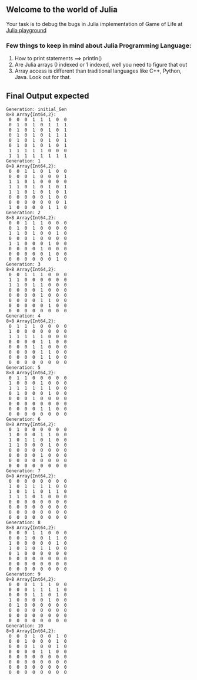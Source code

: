 ## Welcome to the world of Julia

Your task is to debug the bugs in Julia implementation of Game of Life at [Julia playground](http://tpcg.io/ogpvl7Jo)

### Few things to keep in mind about Julia Programming Language:
1. How to print statements ==> println()
2. Are Julia arrays 0 indexed or 1 indexed, well you need to figure that out
3. Array access is different than traditional languages like C++, Python, Java. Look out for that.

## Final Output expected
```
Generation: initial_Gen
8×8 Array{Int64,2}:
 0  0  0  1  1  1  0  0
 0  1  0  1  0  1  1  1
 0  1  0  1  0  1  0  1
 0  1  0  1  0  1  1  1
 0  1  0  1  0  1  0  1
 0  1  0  1  0  1  0  1
 1  1  1  1  1  0  0  0
 1  1  1  1  1  1  1  1
Generation: 1
8×8 Array{Int64,2}:
 0  0  1  1  0  1  0  0
 0  0  0  1  0  0  0  1
 1  1  0  1  0  0  0  0
 1  1  0  1  0  1  0  1
 1  1  0  1  0  1  0  1
 0  0  0  0  0  1  0  0
 0  0  0  0  0  0  0  1
 1  0  0  0  0  1  1  0
Generation: 2
8×8 Array{Int64,2}:
 0  0  1  1  1  0  0  0
 0  1  0  1  0  0  0  0
 1  1  0  1  0  0  1  0
 0  0  0  1  0  0  0  0
 1  1  0  0  0  1  0  0
 0  0  0  0  1  0  0  0
 0  0  0  0  0  1  0  0
 0  0  0  0  0  0  1  0
Generation: 3
8×8 Array{Int64,2}:
 0  0  1  1  1  0  0  0
 1  1  0  0  0  0  0  0
 1  1  0  1  1  0  0  0
 0  0  0  0  1  0  0  0
 0  0  0  0  1  0  0  0
 0  0  0  0  1  1  0  0
 0  0  0  0  0  1  0  0
 0  0  0  0  0  0  0  0
Generation: 4
8×8 Array{Int64,2}:
 0  1  1  1  0  0  0  0
 1  0  0  0  0  0  0  0
 1  1  1  1  1  0  0  0
 0  0  0  0  1  1  0  0
 0  0  0  1  1  0  0  0
 0  0  0  0  1  1  0  0
 0  0  0  0  1  1  0  0
 0  0  0  0  0  0  0  0
Generation: 5
8×8 Array{Int64,2}:
 0  1  1  0  0  0  0  0
 1  0  0  0  1  0  0  0
 1  1  1  1  1  1  0  0
 0  1  0  0  0  1  0  0
 0  0  0  1  0  0  0  0
 0  0  0  0  0  0  0  0
 0  0  0  0  1  1  0  0
 0  0  0  0  0  0  0  0
Generation: 6
8×8 Array{Int64,2}:
 0  1  0  0  0  0  0  0
 1  0  0  0  1  1  0  0
 1  0  1  1  0  1  0  0
 1  1  0  0  0  1  0  0
 0  0  0  0  0  0  0  0
 0  0  0  0  1  0  0  0
 0  0  0  0  0  0  0  0
 0  0  0  0  0  0  0  0
Generation: 7
8×8 Array{Int64,2}:
 0  0  0  0  0  0  0  0
 1  0  1  1  1  1  0  0
 1  0  1  1  0  1  1  0
 1  1  1  0  1  0  0  0
 0  0  0  0  0  0  0  0
 0  0  0  0  0  0  0  0
 0  0  0  0  0  0  0  0
 0  0  0  0  0  0  0  0
Generation: 8
8×8 Array{Int64,2}:
 0  0  0  1  1  0  0  0
 0  0  1  0  0  1  1  0
 1  0  0  0  0  0  1  0
 1  0  1  0  1  1  0  0
 0  1  0  0  0  0  0  0
 0  0  0  0  0  0  0  0
 0  0  0  0  0  0  0  0
 0  0  0  0  0  0  0  0
Generation: 9
8×8 Array{Int64,2}:
 0  0  0  1  1  1  0  0
 0  0  0  1  1  1  1  0
 0  0  0  1  1  0  1  0
 1  0  0  0  0  1  0  0
 0  1  0  0  0  0  0  0
 0  0  0  0  0  0  0  0
 0  0  0  0  0  0  0  0
 0  0  0  0  0  0  0  0
Generation: 10
8×8 Array{Int64,2}:
 0  0  0  1  0  0  1  0
 0  0  1  0  0  0  1  0
 0  0  0  1  0  0  1  0
 0  0  0  0  1  1  0  0
 0  0  0  0  0  0  0  0
 0  0  0  0  0  0  0  0
 0  0  0  0  0  0  0  0
 0  0  0  0  0  0  0  0

```

